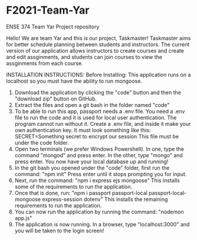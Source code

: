 # F2021-Team-Yar
ENSE 374 Team Yar Project repository 

Hello! We are team Yar and this is our project, Taskmaster!
Taskmaster aims for better schedule planning between students and instructors.
The current version of our application allows instructors to create courses and create and edit assginments, and
students can join courses to view the assginments from each course.


INSTALLATION INSTRUCTIONS:
Before Installing: This application runs on a localhost so you must have the ability to run mongoose.

1. Download the application by clicking the "code" button and then the "download zip" button on GitHub.
2. Extract the files and open a git bash in the folder named "code" 
3. To be able to run this app, passport needs a .env file. You need a .env file to run the code and it is used for local user authentication.
    The program cannot run without it. Create a .env file, and inside it make your own authentication key. It must look something like this:
    SECRET=Something secret to encrypt our session
    This file must be under the code folder.
4. Open two terminals (we prefer Windows Powershell). In one, type the command "mongod" and press enter. In the other, type "mongo" and press enter.
    You now have your local database up and running!
5. In the git bash you opened under the "code" folder, first run the command: "npm init" 
    Press enter until it stops prompting you for input.
6. Next, run the command: "npm i express ejs mongoose"
    This installs some of the requirements to run the application.
7. Once that is done, run: "npm i passport passport-local passport-local-mongoose express-session dotenv"
    This installs the remaining requirements to run the application.
8. You can now run the application by running the command: "nodemon app.js"
9. The application is now running. In a browser, type "localhost:3000" and you will be taken to the login screen!
